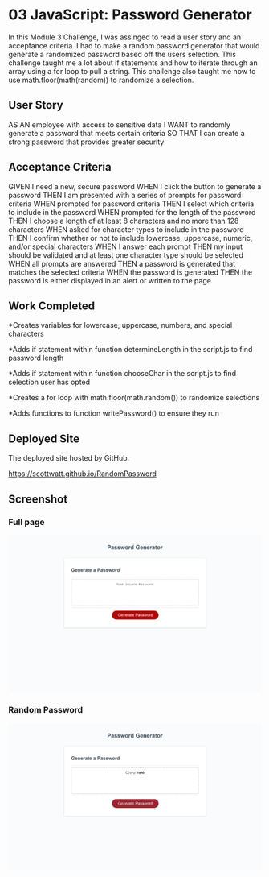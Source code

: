 # 03 JavaScript: Password Generator

In this Module 3 Challenge, I was assinged to read a user story and an acceptance criteria. I had to make a random password generator that would generate a randomized password based off the users selection. This challenge taught me a lot about if statements and how to iterate through an array using a for loop to pull a string. This challenge also taught me how to use math.floor(math(random)) to randomize a selection. 

## User Story

AS AN employee with access to sensitive data
I WANT to randomly generate a password that meets certain criteria
SO THAT I can create a strong password that provides greater security


## Acceptance Criteria

GIVEN I need a new, secure password
WHEN I click the button to generate a password
THEN I am presented with a series of prompts for password criteria
WHEN prompted for password criteria
THEN I select which criteria to include in the password
WHEN prompted for the length of the password
THEN I choose a length of at least 8 characters and no more than 128 characters
WHEN asked for character types to include in the password
THEN I confirm whether or not to include lowercase, uppercase, numeric, and/or special characters
WHEN I answer each prompt
THEN my input should be validated and at least one character type should be selected
WHEN all prompts are answered
THEN a password is generated that matches the selected criteria
WHEN the password is generated
THEN the password is either displayed in an alert or written to the page

## Work Completed

*Creates variables for lowercase, uppercase, numbers, and special characters

*Adds if statement within function determineLength in the script.js to find password length

*Adds if statement within function chooseChar in the script.js to find selection user has opted

*Creates a for loop with math.floor(math.random()) to randomize selections

*Adds functions to function writePassword() to ensure they run


## Deployed Site

The deployed site hosted by GitHub.

https://scottwatt.github.io/RandomPassword


## Screenshot

### Full page
![screenshot](/rando.jpg)

### Random Password
![screennshot](/random.jpg)
